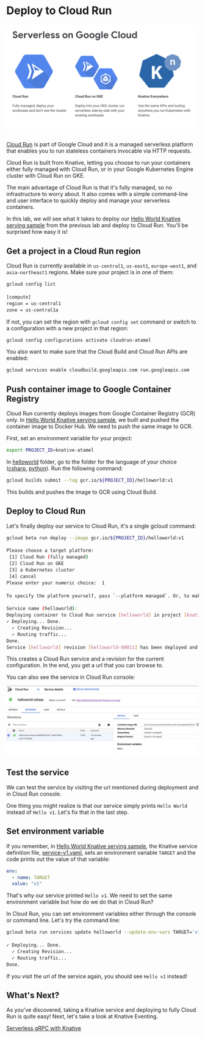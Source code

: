 # Deploy to Cloud Run

![Serverless on Google Cloud](./images/serverless-on-google-cloud.png)

[Cloud Run](https://cloud.google.com/run/) is part of Google Cloud and it is a managed serverless platform that enables you to run stateless containers invocable via HTTP requests.  

Cloud Run is built from Knative, letting you choose to run your containers either fully managed with Cloud Run, or in your Google Kubernetes Engine cluster with Cloud Run on GKE.

The main advantage of Cloud Run is that it's fully managed, so no infrastructure to worry about. It also comes with a simple command-line and user interface to quickly deploy and manage your serverless containers.

In this lab, we will see what it takes to deploy our [Hello World Knative serving sample](01-helloworldserving.md) from the previous lab and deploy to Cloud Run. You'll be surprised how easy it is!

## Get a project in a Cloud Run region

Cloud Run is currently available in `us-central1`, `us-east1`, `europe-west1`, and `asia-northeast1` regions. Make sure your project is in one of them:

```bash
gcloud config list

[compute]
region = us-central1
zone = us-central1a
```

If not, you can set the region with `gcloud config set` command or switch to a configuration with a new project in that region:

```bash
gcloud config configurations activate cloudrun-atamel
```

You also want to make sure that the Cloud Build and Cloud Run APIs are enabled:

```bash
gcloud services enable cloudbuild.googleapis.com run.googleapis.com
```

## Push container image to Google Container Registry

Cloud Run currently deploys images from Google Container Registry (GCR) only. In [Hello World Knative serving sample](01-helloworldserving.md), we built and pushed the container image to Docker Hub. We need to push the same image to GCR.

First, set an environment variable for your project:

```bash
export PROJECT_ID=knative-atamel
```

In [helloworld](../serving/helloworld/) folder, go to the folder for the language of your choice ([csharp](../serving/helloworld/csharp/), [python](../serving/helloworld/python/)). Run the following command:

```bash
gcloud builds submit --tag gcr.io/${PROJECT_ID}/helloworld:v1
```

This builds and pushes the image to GCR using Cloud Build.  

## Deploy to Cloud Run

Let's finally deploy our service to Cloud Run, it's a single gcloud command:

```bash
gcloud beta run deploy --image gcr.io/${PROJECT_ID}/helloworld:v1

Please choose a target platform:
 [1] Cloud Run (fully managed)
 [2] Cloud Run on GKE
 [3] a Kubernetes cluster
 [4] cancel
Please enter your numeric choice:  1

To specify the platform yourself, pass `--platform managed`. Or, to make this the default target platform, run `gcloud config set run/platform managed`.

Service name (helloworld):
Deploying container to Cloud Run service [helloworld] in project [knative-atamel] region [europe-west1]
✓ Deploying... Done.
  ✓ Creating Revision...
  ✓ Routing traffic...
Done.
Service [helloworld] revision [helloworld-00011] has been deployed and is serving 100 percent of traffic at https://helloworld-paelpl5x6a-ew.a.run.app
```

This creates a Cloud Run service and a revision for the current configuration. In the end, you get a url that you can browse to.

You can also see the service in Cloud Run console:

![Cloud Run Console](./images/cloud-run-console.png)

## Test the service

We can test the service by visiting the url mentioned during deployment and in Cloud Run console. 

One thing you might realize is that our service simply prints `Hello World` instead of `Hello v1`. Let's fix that in the last step.

## Set environment variable

If you remember, in [Hello World Knative serving sample](01-helloworldserving.md), the Knative service definition file, [service-v1.yaml](../serving/helloworld/service-v1.yaml), sets an environment variable `TARGET` and the code prints out the value of that variable:

```yaml
env:
  - name: TARGET
  value: "v1"
```

That's why our service printed `Hello v1`. We need to set the same environment variable but how do we do that in Cloud Run?

In Cloud Run, you can set environment variables either through the console or command line. Let's try the command line:

```bash
gcloud beta run services update helloworld --update-env-vars TARGET='v1'

✓ Deploying... Done.
  ✓ Creating Revision...
  ✓ Routing traffic...
Done.
```

If you visit the url of the service again, you should see `Hello v1` instead!

## What's Next?

As you've discovered, taking a Knative service and deploying to fully Cloud Run is quite easy! Next, let's take a look at Knative Eventing.

[Serverless gRPC with Knative](07.5-grpc.md)

